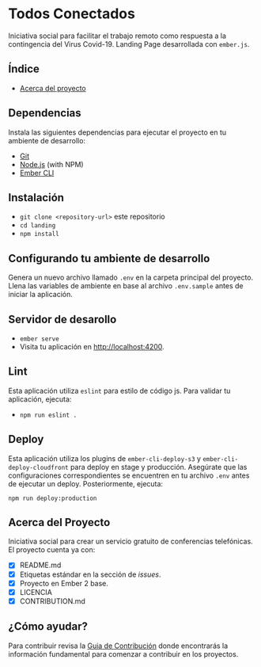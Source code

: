 # Todos Conectados

Iniciativa social para facilitar el trabajo remoto como respuesta a la contingencia del Virus Covid-19. Landing Page desarrollada con `ember.js`.

## Índice

* [Acerca del proyecto](https://github.com/todosconectados/landing#acerca-del-proyecto)

## Dependencias

Instala las siguientes dependencias para ejecutar el proyecto en tu ambiente de desarrollo:

* [Git](https://git-scm.com/)
* [Node.js](https://nodejs.org/) (with NPM)
* [Ember CLI](https://ember-cli.com/)

## Instalación

* `git clone <repository-url>` este repositorio
* `cd landing`
* `npm install`

## Configurando tu ambiente de desarrollo

Genera un nuevo archivo llamado `.env` en la carpeta principal del proyecto. Llena las variables de ambiente en base al archivo `.env.sample` antes de iniciar la aplicación.

## Servidor de desarollo

* `ember serve`
* Visita tu aplicación en [http://localhost:4200](http://localhost:4200).

## Lint

Esta aplicación utiliza `eslint` para estilo de código js. Para validar tu aplicación, ejecuta:

- `npm run eslint .`

## Deploy

Esta aplicación utiliza los plugins de `ember-cli-deploy-s3` y `ember-cli-deploy-cloudfront` para deploy en stage y producción. Asegúrate que las configuraciones correspondientes se encuentren en tu archivo `.env` antes de ejecutar un deploy. Posteriormente, ejecuta:

```
npm run deploy:production
```

## Acerca del Proyecto

Iniciativa social para crear un servicio gratuito de conferencias telefónicas. El proyecto cuenta ya con:

* [x] README.md
* [x] Etiquetas estándar en la sección de *issues*.
* [x] Proyecto en Ember 2 base.
* [x] LICENCIA
* [x] CONTRIBUTION.md

## ¿Cómo ayudar?
Para contribuir revisa la [Guia de Contribución](https://github.com/todosconectados/landing/blob/master/CONTRIBUTING.md) donde encontrarás la información fundamental para comenzar a contribuir en los proyectos.

